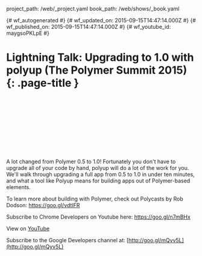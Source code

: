 project_path: /web/_project.yaml
book_path: /web/shows/_book.yaml

{# wf_autogenerated #}
{# wf_updated_on: 2015-09-15T14:47:14.000Z #}
{# wf_published_on: 2015-09-15T14:47:14.000Z #}
{# wf_youtube_id: maygsoPKLpE #}

# Lightning Talk: Upgrading to 1.0 with polyup (The Polymer Summit 2015) {: .page-title }


<div class="video-wrapper">
  <iframe class="devsite-embedded-youtube-video" data-video-id="maygsoPKLpE"
          data-autohide="1" data-showinfo="0" frameborder="0" allowfullscreen>
  </iframe>
</div>

A lot changed from Polymer 0.5 to 1.0! Fortunately you don&#x27;t have to upgrade all of your code by hand, polyup will do a lot of the work for you. We&#x27;ll walk through upgrading a full app from 0.5 to 1.0 in under ten minutes, and what a tool like Polyup means for building apps out of Polymer-based elements.

To learn more about building with Polymer, check out Polycasts by Rob Dodson: https://goo.gl/vdtIFR

Subscribe to Chrome Developers on Youtube here: https://goo.gl/n7mBHx

View on [YouTube](https://youtu.be/maygsoPKLpE)

Subscribe to the Google Developers channel at: [http://goo.gl/mQyv5L](http://goo.gl/mQyv5L)

